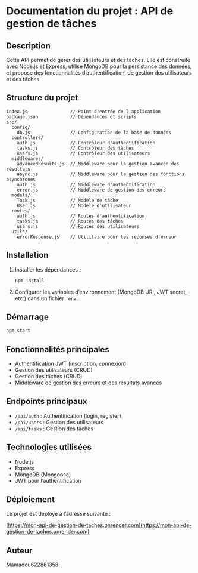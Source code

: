 # Documentation du projet : API de gestion de tâches

## Description

Cette API permet de gérer des utilisateurs et des tâches. Elle est construite avec Node.js et Express, utilise MongoDB pour la persistance des données, et propose des fonctionnalités d’authentification, de gestion des utilisateurs et des tâches.

## Structure du projet

```
index.js                // Point d'entrée de l'application
package.json            // Dépendances et scripts
src/
  config/
    db.js               // Configuration de la base de données
  controllers/
    auth.js             // Contrôleur d'authentification
    tasks.js            // Contrôleur des tâches
    users.js            // Contrôleur des utilisateurs
  middlewares/
    advancedResults.js  // Middleware pour la gestion avancée des résultats
    async.js            // Middleware pour la gestion des fonctions asynchrones
    auth.js             // Middleware d'authentification
    error.js            // Middleware de gestion des erreurs
  models/
    Task.js             // Modèle de tâche
    User.js             // Modèle d'utilisateur
  routes/
    auth.js             // Routes d'authentification
    tasks.js            // Routes des tâches
    users.js            // Routes des utilisateurs
  utils/
    errorResponse.js    // Utilitaire pour les réponses d'erreur
```

## Installation

1. Installer les dépendances :
   ```bash
   npm install
   ```
2. Configurer les variables d’environnement (MongoDB URI, JWT secret, etc.) dans un fichier `.env`.

## Démarrage

```bash
npm start
```

## Fonctionnalités principales

- Authentification JWT (inscription, connexion)
- Gestion des utilisateurs (CRUD)
- Gestion des tâches (CRUD)
- Middleware de gestion des erreurs et des résultats avancés

## Endpoints principaux

- `/api/auth` : Authentification (login, register)
- `/api/users` : Gestion des utilisateurs
- `/api/tasks` : Gestion des tâches

## Technologies utilisées

- Node.js
- Express
- MongoDB (Mongoose)
- JWT pour l’authentification

## Déploiement

Le projet est déployé à l’adresse suivante :

[https://mon-api-de-gestion-de-taches.onrender.com](https://mon-api-de-gestion-de-taches.onrender.com)

## Auteur

Mamadou622861358
